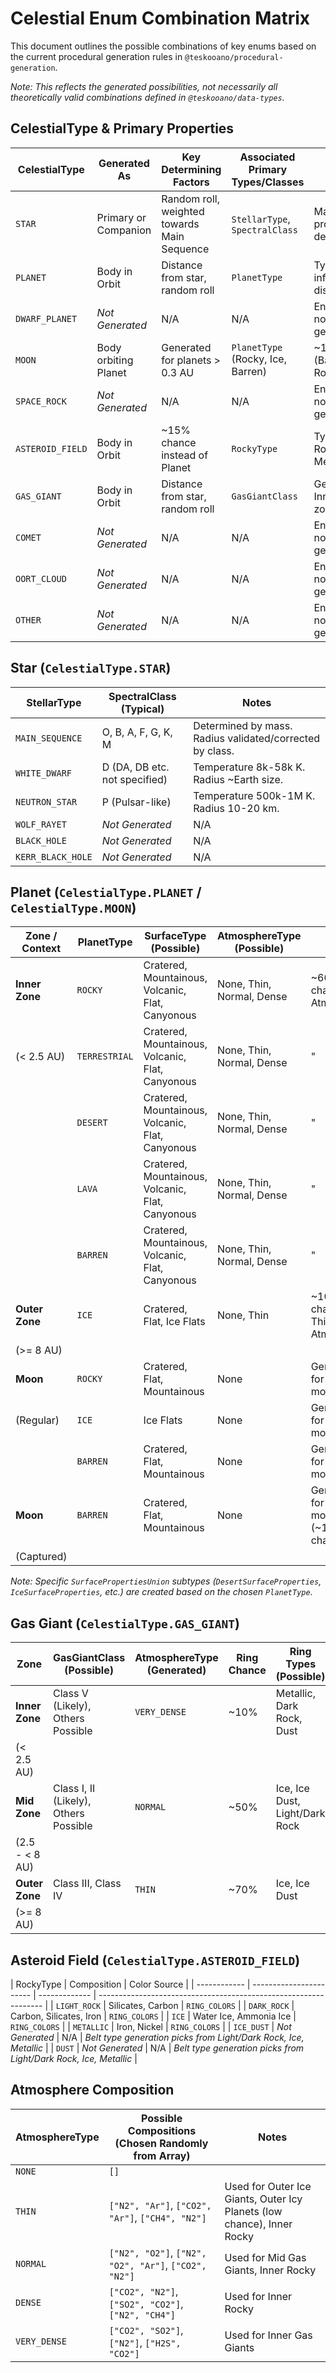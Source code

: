 # Celestial Enum Combination Matrix

This document outlines the possible combinations of key enums based on the current procedural generation rules in `@teskooano/procedural-generation`.

*Note: This reflects the *generated* possibilities, not necessarily all theoretically valid combinations defined in `@teskooano/data-types`.*

## CelestialType & Primary Properties

| CelestialType    | Generated As         | Key Determining Factors                     | Associated Primary Types/Classes  | Notes                                         |
| ---------------- | -------------------- | ------------------------------------------- | --------------------------------- | --------------------------------------------- |
| `STAR`           | Primary or Companion | Random roll, weighted towards Main Sequence | `StellarType`, `SpectralClass`    | Main Sequence properties depend on mass.      |
| `PLANET`         | Body in Orbit        | Distance from star, random roll             | `PlanetType`                      | Type heavily influenced by distance zone.     |
| `DWARF_PLANET`   | _Not Generated_      | N/A                                         | N/A                               | Enum exists but not used by generator.        |
| `MOON`           | Body orbiting Planet | Generated for planets > 0.3 AU              | `PlanetType` (Rocky, Ice, Barren) | ~10% captured (Barren), else Rocky/Ice/Barren |
| `SPACE_ROCK`     | _Not Generated_      | N/A                                         | N/A                               | Enum exists but not used by generator.        |
| `ASTEROID_FIELD` | Body in Orbit        | ~15% chance instead of Planet               | `RockyType`                       | Type: Light/Dark Rock, Ice, Metallic.         |
| `GAS_GIANT`      | Body in Orbit        | Distance from star, random roll             | `GasGiantClass`                   | Generated in Inner, Mid, Outer zones.         |
| `COMET`          | _Not Generated_      | N/A                                         | N/A                               | Enum exists but not used by generator.        |
| `OORT_CLOUD`     | _Not Generated_      | N/A                                         | N/A                               | Enum exists but not used by generator.        |
| `OTHER`          | _Not Generated_      | N/A                                         | N/A                               | Enum exists but not used by generator.        |

## Star (`CelestialType.STAR`)

| StellarType       | SpectralClass (Typical)       | Notes                                                    |
| ----------------- | ----------------------------- | -------------------------------------------------------- |
| `MAIN_SEQUENCE`   | O, B, A, F, G, K, M           | Determined by mass. Radius validated/corrected by class. |
| `WHITE_DWARF`     | D (DA, DB etc. not specified) | Temperature 8k-58k K. Radius ~Earth size.                |
| `NEUTRON_STAR`    | P (Pulsar-like)               | Temperature 500k-1M K. Radius 10-20 km.                  |
| `WOLF_RAYET`      | _Not Generated_               | N/A                                                      |
| `BLACK_HOLE`      | _Not Generated_               | N/A                                                      |
| `KERR_BLACK_HOLE` | _Not Generated_               | N/A                                                      |

## Planet (`CelestialType.PLANET` / `CelestialType.MOON`)

| Zone / Context | PlanetType    | SurfaceType (Possible)                           | AtmosphereType (Possible) | Notes                                       |
| -------------- | ------------- | ------------------------------------------------ | ------------------------- | ------------------------------------------- |
| **Inner Zone** | `ROCKY`       | Cratered, Mountainous, Volcanic, Flat, Canyonous | None, Thin, Normal, Dense | ~60% chance of Atmosphere.                  |
| (< 2.5 AU)     | `TERRESTRIAL` | Cratered, Mountainous, Volcanic, Flat, Canyonous | None, Thin, Normal, Dense | "                                           |
|                | `DESERT`      | Cratered, Mountainous, Volcanic, Flat, Canyonous | None, Thin, Normal, Dense | "                                           |
|                | `LAVA`        | Cratered, Mountainous, Volcanic, Flat, Canyonous | None, Thin, Normal, Dense | "                                           |
|                | `BARREN`      | Cratered, Mountainous, Volcanic, Flat, Canyonous | None, Thin, Normal, Dense | "                                           |
| **Outer Zone** | `ICE`         | Cratered, Flat, Ice Flats                        | None, Thin                | ~10% chance of Thin Atmosphere.             |
| (>= 8 AU)      |               |                                                  |                           |                                             |
| **Moon**       | `ROCKY`       | Cratered, Flat, Mountainous                      | None                      | Generated for regular moons.                |
| (Regular)      | `ICE`         | Ice Flats                                        | None                      | Generated for regular moons.                |
|                | `BARREN`      | Cratered, Flat, Mountainous                      | None                      | Generated for regular moons.                |
| **Moon**       | `BARREN`      | Cratered, Flat, Mountainous                      | None                      | Generated for captured moons (~10% chance). |
| (Captured)     |               |                                                  |                           |                                             |

_Note: Specific `SurfacePropertiesUnion` subtypes (`DesertSurfaceProperties`, `IceSurfaceProperties`, etc.) are created based on the chosen `PlanetType`._

## Gas Giant (`CelestialType.GAS_GIANT`)

| Zone           | GasGiantClass (Possible)              | AtmosphereType (Generated) | Ring Chance | Ring Types (Possible)          | Notes                                 |
| -------------- | ------------------------------------- | -------------------------- | ----------- | ------------------------------ | ------------------------------------- |
| **Inner Zone** | Class V (Likely), Others Possible     | `VERY_DENSE`               | ~10%        | Metallic, Dark Rock, Dust      | `classifyGasGiantByTemperature` used. |
| (< 2.5 AU)     |                                       |                            |             |                                |                                       |
| **Mid Zone**   | Class I, II (Likely), Others Possible | `NORMAL`                   | ~50%        | Ice, Ice Dust, Light/Dark Rock | `classifyGasGiantByTemperature` used. |
| (2.5 - < 8 AU) |                                       |                            |             |                                |                                       |
| **Outer Zone** | Class III, Class IV                   | `THIN`                     | ~70%        | Ice, Ice Dust                  | Forced to Class III/IV.               |
| (>= 8 AU)      |                                       |                            |             |                                |                                       |

## Asteroid Field (`CelestialType.ASTEROID_FIELD`)

| RockyType    | Composition             | Color Source  |
| ------------ | ----------------------- | ------------- | ---------------------------------------------------------------- |
| `LIGHT_ROCK` | Silicates, Carbon       | `RING_COLORS` |
| `DARK_ROCK`  | Carbon, Silicates, Iron | `RING_COLORS` |
| `ICE`        | Water Ice, Ammonia Ice  | `RING_COLORS` |
| `METALLIC`   | Iron, Nickel            | `RING_COLORS` |
| `ICE_DUST`   | _Not Generated_         | N/A           | _Belt type generation picks from Light/Dark Rock, Ice, Metallic_ |
| `DUST`       | _Not Generated_         | N/A           | _Belt type generation picks from Light/Dark Rock, Ice, Metallic_ |

## Atmosphere Composition

| AtmosphereType | Possible Compositions (Chosen Randomly from Array)    | Notes                                                                  |
| -------------- | ----------------------------------------------------- | ---------------------------------------------------------------------- |
| `NONE`         | `[]`                                                  |                                                                        |
| `THIN`         | `["N2", "Ar"]`, `["CO2", "Ar"]`, `["CH4", "N2"]`      | Used for Outer Ice Giants, Outer Icy Planets (low chance), Inner Rocky |
| `NORMAL`       | `["N2", "O2"]`, `["N2", "O2", "Ar"]`, `["CO2", "N2"]` | Used for Mid Gas Giants, Inner Rocky                                   |
| `DENSE`        | `["CO2", "N2"]`, `["SO2", "CO2"]`, `["N2", "CH4"]`    | Used for Inner Rocky                                                   |
| `VERY_DENSE`   | `["CO2", "SO2"]`, `["N2"]`, `["H2S", "CO2"]`          | Used for Inner Gas Giants                                              |
